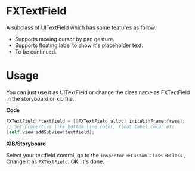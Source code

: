 # FXTextField

A subclass of UITextField which has some features as follow.

+ Supports moving cursor by pan gesture.
+ Supports floating label to show it's placeholder text.
+ To be continued.

# Usage

You can just use it as UITextField or change the class name as FXTextField in the storyboard or xib file.

**Code**

```objective-c
FXTextField *textfield = [[FXTextField alloc] initWithFrame:frame];
// Set properties like bottom line color, float label color etc.
[self.view addSubview:textfield];
```

**XIB/Storyboard**

Select your textfield control, go to the `inspector` =>`Custom Class` =>`Class` , Change it as `FXTextField`. OK, It's done.